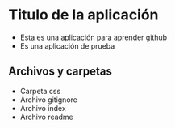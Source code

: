 # Titulo de la aplicación
- Esta es una aplicación para aprender github
- Es una aplicación de prueba

## Archivos y carpetas
- Carpeta css
- Archivo gitignore
- Archivo index
- Archivo readme